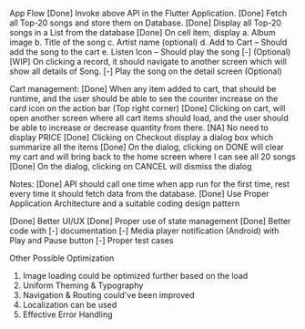 
App Flow
[Done] Invoke above API in the Flutter Application.
[Done] Fetch all Top-20 songs and store them on Database.
[Done] Display all Top-20 songs in a List from the database
[Done] On cell item, display
    a. Album image
    b. Title of the song
    c. Artist name (optional)
    d. Add to Cart – Should add the song to the cart
    e. Listen Icon – Should play the song [-] (Optional)
[WIP] On clicking a record, it should navigate to another screen which will show all details of Song.
[-] Play the song on the detail screen (Optional)


Cart management:
[Done] When any item added to cart, that should be runtime, and the user should be able to see the counter increase on the card icon on the action bar (Top right corner)
[Done] Clicking on cart, will open another screen where all cart items should load, and the user should be able to increase or decrease quantity from there.
[NA] No need to display PRICE
[Done] Clicking on Checkout display a dialog box which summarize all the items
[Done] On the dialog, clicking on DONE will clear my cart and will bring back to the home screen where I can see all 20 songs
[Done] On the dialog, clicking on CANCEL will dismiss the dialog

Notes:
[Done] API should call one time when app run for the first time, rest every time it should fetch data from the database.
[Done] Use Proper Application Architecture and a suitable coding design pattern


[Done] Better UI/UX
[Done] Proper use of state management 
[Done] Better code with [-] documentation
[-] Media player notification (Android) with Play and Pause button
[-] Proper test cases

Other Possible Optimization
1. Image loading could be optimized further based on the load
2. Uniform Theming & Typography
3. Navigation & Routing could've been improved
4. Localization can be used
5. Effective Error Handling